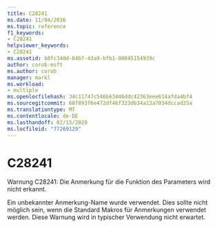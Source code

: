 ```yaml
---
title: C28241
ms.date: 11/04/2016
ms.topic: reference
f1_keywords:
- C28241
helpviewer_keywords:
- C28241
ms.assetid: b8fc340d-84b7-43a9-bfb1-00845154939c
author: corob-msft
ms.author: corob
manager: markl
ms.workload:
- multiple
ms.openlocfilehash: 34c11747c546b63446ddc42363eee614afda4bf4
ms.sourcegitcommit: 68f893f6e472df46f323db34a13a7034dccad25a
ms.translationtype: MT
ms.contentlocale: de-DE
ms.lasthandoff: 02/15/2020
ms.locfileid: "77269129"
---
```

# <a name="c28241"></a>C28241
Warnung C28241: Die Anmerkung für die Funktion des Parameters wird nicht erkannt.

 Ein unbekannter Anmerkung-Name wurde verwendet. Dies sollte nicht möglich sein, wenn die Standard Makros für Anmerkungen verwendet werden. Diese Warnung wird in typischer Verwendung nicht erwartet.
